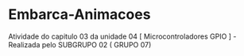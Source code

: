 # Embarca-Animacoes
Atividade do capitulo 03 da unidade 04 [ Microcontroladores GPIO ] - Realizada pelo SUBGRUPO 02 ( GRUPO 07)
